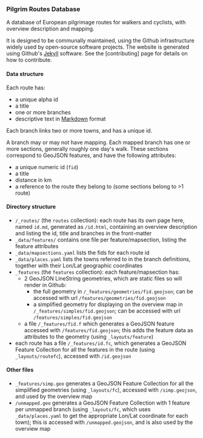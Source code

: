 ### Pilgrim Routes Database

A database of European pilgrimage routes for walkers and cyclists, with overview description and mapping.

It is designed to be communally maintained, using the Github infrastructure widely used by open-source software projects. The website is generated using Github's [Jekyll](http://jekyllrb.com/) software. See the [contributing] page for details on how to contribute.

#### Data structure
Each route has:
* a unique alpha id
* a title
* one or more branches
* descriptive text in [Markdown](https://guides.github.com/features/mastering-markdown/) format

Each branch links two or more towns, and has a unique id.

A branch may or may not have mapping. Each mapped branch has one or more sections, generally roughly one day's walk. These sections correspond to GeoJSON features, and have the following attributes:
* a unique numeric id (`fid`)
* a title
* distance in km
* a reference to the route they belong to (some sections belong to >1 route)

#### Directory structure

* `/_routes/` (the `routes` collection): each route has its own page here, named `id.md`, generated as `/id.html`, containing an overview description and listing the id, title and branches in the front-matter
* `_data/features/` contains one file per feature/mapsection, listing the feature attributes
* `_data/mapsections.yaml` lists the fids for each route id
* `_data/places.yaml` lists the towns referred to in the branch definitions, together with their Lon/Lat geographic coordinates
* `_features` (the `features` collection): each feature/mapsection has:
  * 2 GeoJSON LineString geometries, which are static files so will render in Github:
    * the full geometry in `/_features/geometries/fid.geojson`; can be accessed with url `/features/geometries/fid.geojson`
    * a simplified geometry for displaying on the overview map in `/_features/simples/fid.geojson`; can be accessed with url `/features/simples/fid.geojson`
  * a file `/_features/fid.f` which generates a GeoJSON feature accessed with `/features/fid.geojson`; this adds the feature data as attributes to the geometry (using `_layouts/feature`)
* each route has a file `/_features/id.fc`, which generates a GeoJSON Feature Collection for all the features in the route (using `_layouts/routefc`), accessed with `/id.geojson`

#### Other files

* `_features/simp.geo` generates a GeoJSON Feature Collection for all the simplified geometries (using `_layouts/fc`), accessed with `/simp.geojson`, and used by the overview map
* `/unmapped.geo` generates a GeoJSON Feature Collection with 1 feature per unmapped branch (using `_layouts/fc`, which uses `_data/places.yaml` to get the appropriate Lon/Lat coordinate for each town); this is accessed with `/unmapped.geojson`, and is also used by the overview map
